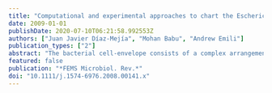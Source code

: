 ```yaml
---
title: "Computational and experimental approaches to chart the Escherichia coli cell-envelope-associated proteome and interactome."
date: 2009-01-01
publishDate: 2020-07-10T06:21:58.992553Z
authors: ["Juan Javier Díaz-Mejía", "Mohan Babu", "Andrew Emili"]
publication_types: ["2"]
abstract: "The bacterial cell-envelope consists of a complex arrangement of lipids, proteins and carbohydrates that serves as the interface between a microorganism and its environment or, with pathogens, a human host. Escherichia coli has long been investigated as a leading model system to elucidate the fundamental mechanisms underlying microbial cell-envelope biology. This includes extensive descriptions of the molecular identities, biochemical activities and evolutionary trajectories of integral transmembrane proteins, many of which play critical roles in infectious disease and antibiotic resistance. Strikingly, however, only half of the c. 1200 putative cell-envelope-related proteins of E. coli currently have experimentally attributed functions, indicating an opportunity for discovery. In this review, we summarize the state of the art of computational and proteomic approaches for determining the components of the E. coli cell-envelope proteome, as well as exploring the physical and functional interactions that underlie its biogenesis and functionality. We also provide a comprehensive comparative benchmarking analysis on the performance of different bioinformatic and proteomic methods commonly used to determine the subcellular localization of bacterial proteins."
featured: false
publication: "*FEMS Microbiol. Rev.*"
doi: "10.1111/j.1574-6976.2008.00141.x"
---
```


